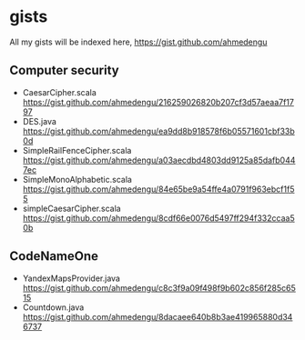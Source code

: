 # gists
All my gists will be indexed here, https://gist.github.com/ahmedengu

## Computer security
* CaesarCipher.scala
https://gist.github.com/ahmedengu/216259026820b207cf3d57aeaa7f1797
* DES.java
https://gist.github.com/ahmedengu/ea9dd8b918578f6b05571601cbf33b0d
* SimpleRailFenceCipher.scala
https://gist.github.com/ahmedengu/a03aecdbd4803dd9125a85dafb0447ec
* SimpleMonoAlphabetic.scala
https://gist.github.com/ahmedengu/84e65be9a54ffe4a0791f963ebcf1f55
* simpleCaesarCipher.scala
https://gist.github.com/ahmedengu/8cdf66e0076d5497ff294f332ccaa50b

## CodeNameOne
* YandexMapsProvider.java
https://gist.github.com/ahmedengu/c8c3f9a09f498f9b602c856f285c6515
* Countdown.java
https://gist.github.com/ahmedengu/8dacaee640b8b3ae419965880d346737
